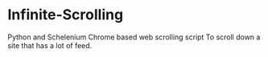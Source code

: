# Infinite-Scrolling
Python and Schelenium Chrome based web scrolling script
To scroll down a site that has a lot of feed.
